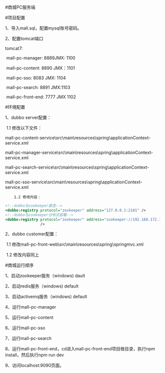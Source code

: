 #商城PC服务端

#项目配置

1、导入mall.sql，配置mysql账号密码。

2、配置tomcat端口

tomcat7:

​	mall-pc-manager: 8889JMX: 1100

​	mall-pc-content: 8890 JMX：1101

​	mall-pc-sso: 8083 JMX: 1104

​	mall-pc-search: 8891 JMX:1103

​	mall-pc-front-end: 7777 JMX 1102

#环境配置

1、dubbo server配置：

​		1.1 修改以下文件：

​		mall-pc-content-service\src\main\resources\spring\applicationContext-service.xml

​		mall-pc-manager-service\src\main\resources\spring\applicationContext-service.xml

​		mall-pc-search-service\src\main\resources\spring\applicationContext-service.xml

​		mall-pc-sso-service\src\main\resources\spring\applicationContext-service.xml

 		1.2 修改内容：

```xml
<!--dubbo与zookeeper直连-->
<dubbo:registry protocol="zookeeper" address="127.0.0.1:2181" />
<!--dubbo与zookeeper分布式部署-->
<dubbo:registry protocol="zookeeper" address="zookeeper://192.168.172.129:2181?backup=192.168.172.130:2181,192.168.172.131:2181" 
                />
```
2、dubbo customer配置：

​	1.1 修改mall-pc-front-web\src\main\resources\spring\springmvc.xml

​	1.2 修改内容同上

#商城运行顺序

1、启动zookeeper服务（windows) dault

2、启动redis服务（windows) default

3、启动activemq服务（windows) default

4、运行mall-pc-manager

5、运行mall-pc-content

6、运行mall-pc-sso

7、运行mall-pc-search

8、运行mall-pc-front-end，cd进入mall-pc-front-end项目根目录，执行npm install，然后执行npm run dev

9、访问localhost:9090页面。
